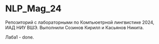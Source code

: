# NLP_Mag_24

Репозиторий с лабораторными по Компьюетрной лингвистике 2024, ИАД НИУ ВШЭ.
Выполнили Созинов Кирилл и Касьянов Никита.

Лаба1 - done.
